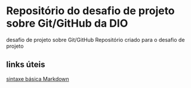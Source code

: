 # Repositório do desafio de projeto sobre Git/GitHub da DIO
desafio de projeto sobre Git/GitHub
Repositório criado para o desafio de projeto

## links úteis
[sintaxe básica Markdown](https://www.markdownguide.org/basic-syntax/)
